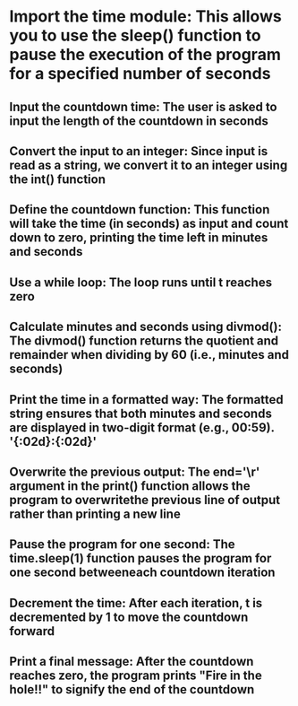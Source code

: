 # Import the time module: This allows you to use the sleep() function to pause the execution of the program for a specified number of seconds

## Input the countdown time: The user is asked to input the length of the countdown in seconds

## Convert the input to an integer: Since input is read as a string, we convert it to an integer using the int() function

## Define the countdown function: This function will take the time (in seconds) as input and count down to zero, printing the time left in minutes and seconds

## Use a while loop: The loop runs until t reaches zero

## Calculate minutes and seconds using divmod(): The divmod() function returns the quotient and remainder when dividing by 60 (i.e., minutes and seconds)

## Print the time in a formatted way: The formatted string ensures that both minutes and seconds are displayed in two-digit format (e.g., 00:59). '{:02d}:{:02d}'

## Overwrite the previous output: The end='\r' argument in the print() function allows the program to overwritethe previous line of output rather than printing a new line

## Pause the program for one second: The time.sleep(1) function pauses the program for one second betweeneach countdown iteration

## Decrement the time: After each iteration, t is decremented by 1 to move the countdown forward

## Print a final message: After the countdown reaches zero, the program prints "Fire in the hole!!"  to signify the end of the countdown